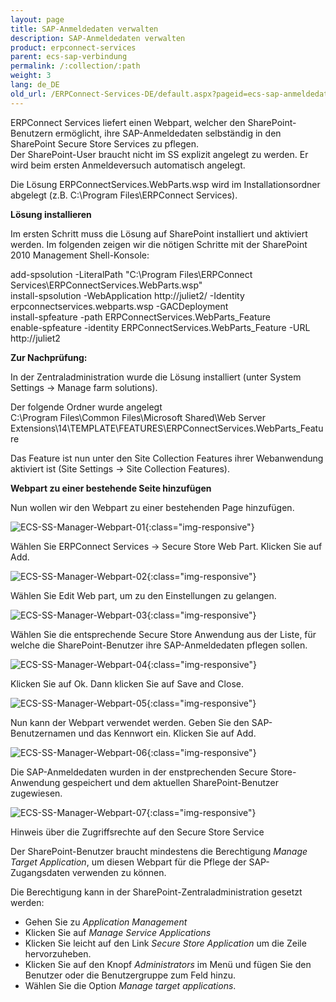 ```yaml
---
layout: page
title: SAP-Anmeldedaten verwalten
description: SAP-Anmeldedaten verwalten
product: erpconnect-services
parent: ecs-sap-verbindung
permalink: /:collection/:path
weight: 3
lang: de_DE
old_url: /ERPConnect-Services-DE/default.aspx?pageid=ecs-sap-anmeldedaten-verwalten
---
```


ERPConnect Services liefert einen Webpart, welcher den SharePoint-Benutzern ermöglicht, ihre SAP-Anmeldedaten selbständig in den SharePoint Secure Store Services zu pflegen.<br>
Der SharePoint-User braucht nicht im SS explizit angelegt zu werden. Er wird beim ersten Anmeldeversuch automatisch angelegt. 

Die Lösung ERPConnectServices.WebParts.wsp wird im Installationsordner abgelegt (z.B. C:\Program Files\ERPConnect Services). 

**Lösung installieren** 

Im ersten Schritt muss die Lösung auf SharePoint installiert und aktiviert werden. Im folgenden zeigen wir die nötigen Schritte mit der SharePoint 2010 Management Shell-Konsole:

add-spsolution -LiteralPath "C:\Program Files\ERPConnect Services\ERPConnectServices.WebParts.wsp"<br>
install-spsolution -WebApplication http://juliet2/ -Identity erpconnectservices.webparts.wsp -GACDeployment<br>
install-spfeature -path ERPConnectServices.WebParts_Feature<br>
enable-spfeature -identity ERPConnectServices.WebParts_Feature -URL http://juliet2


**Zur Nachprüfung:**

In der Zentraladministration wurde die Lösung installiert (unter System Settings -> Manage farm solutions). 

Der folgende Ordner wurde angelegt <br>
C:\Program Files\Common Files\Microsoft Shared\Web Server Extensions\14\TEMPLATE\FEATURES\ERPConnectServices.WebParts_Feature 

Das Feature ist nun unter den Site Collection Features ihrer Webanwendung aktiviert ist (Site Settings -> Site Collection Features).

**Webpart zu einer bestehende Seite hinzufügen**

Nun wollen wir den Webpart zu einer bestehenden Page hinzufügen. 

![ECS-SS-Manager-Webpart-01](/img/content/ECS-SS-Manager-Webpart-01.jpg){:class="img-responsive"}

Wählen Sie ERPConnect Services -> Secure Store Web Part. Klicken Sie auf Add.

![ECS-SS-Manager-Webpart-02](/img/content/ECS-SS-Manager-Webpart-02.jpg){:class="img-responsive"}

Wählen Sie Edit Web part, um zu den Einstellungen zu gelangen.

![ECS-SS-Manager-Webpart-03](/img/content/ECS-SS-Manager-Webpart-03.jpg){:class="img-responsive"}

Wählen Sie die entsprechende Secure Store Anwendung aus der Liste, für welche die SharePoint-Benutzer ihre SAP-Anmeldedaten pflegen sollen.

![ECS-SS-Manager-Webpart-04](/img/content/ECS-SS-Manager-Webpart-04.jpg){:class="img-responsive"}

Klicken Sie auf Ok. Dann klicken Sie auf Save and Close.

![ECS-SS-Manager-Webpart-05](/img/content/ECS-SS-Manager-Webpart-05.jpg){:class="img-responsive"}

Nun kann der Webpart verwendet werden. Geben Sie den SAP-Benutzernamen und das Kennwort ein. Klicken Sie auf Add.

![ECS-SS-Manager-Webpart-06](/img/content/ECS-SS-Manager-Webpart-06.jpg){:class="img-responsive"}

Die SAP-Anmeldedaten wurden in der enstprechenden Secure Store-Anwendung gespeichert und dem aktuellen SharePoint-Benutzer zugewiesen.

![ECS-SS-Manager-Webpart-07](/img/content/ECS-SS-Manager-Webpart-07.jpg){:class="img-responsive"}

Hinweis über die Zugriffsrechte auf den Secure Store Service

Der SharePoint-Benutzer braucht mindestens die Berechtigung *Manage Target Application*, um diesen Webpart für die Pflege der SAP-Zugangsdaten verwenden zu können. 

Die Berechtigung kann in der SharePoint-Zentraladministration gesetzt werden:
- Gehen Sie zu *Application Management*
- Klicken Sie auf *Manage Service Applications*
- Klicken Sie leicht auf den Link *Secure Store Application* um die Zeile hervorzuheben.  
- Klicken Sie auf den Knopf *Administrators* im Menü und fügen Sie den Benutzer oder die Benutzergruppe zum Feld hinzu. 
- Wählen Sie die Option *Manage target applications*.